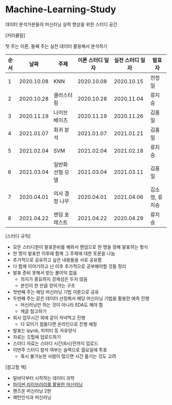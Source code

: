 # Machine-Learning-Study
데이터 분석가분들의 머신러닝 실력 향상을 위한 스터디 공간

[커리큘럼]

첫 주는 이론, 둘째 주는 실전 데이터 활용해서 분석하기

| 순서 | 날짜                    | 주제                                    | 이론 스터디 일자 | 실전 스터디 일자 | 발표자 |
| :--- | --------------------- | ---------------------------------------- | --------------------- | --------------------- | --------------- |
| 1 | 2020.10.08 | KNN | 2020.10.08 | 2020.10.15 | 전정일 |
| 2 | 2020.10.28 | 클러스터링 | 2020.10.28 | 2020.11.04 | 류지승 |
| 3 | 2020.11.19 | 나이브 베이즈 | 2020.11.19 | 2020.11.26 | 김홍일 |
| 4 | 2021.01.07 | 회귀 분석 | 2021.01.07 | 2021.01.21 | 김홍일 |
| 5 | 2021.02.04 | SVM | 2021.02.04 | 2021.02.18 | 류지승 |
| 6 | 2021.03.04 | 일반화 선형 모델 | 2021.03.04 | 2021.03.11 | 김홍일 |
| 7 | 2020.04.01 | 의사 결정 나무 | 2020.04.01 | 2021.04.06 | 김소영, 류지승 |
| 8 | 2021.04.22 | 랜덤 포레스트 | 2021.04.22 | 2020.04.29 | 류지승 |

[스터디 규칙]

- 모든 스터디원이 발표준비를 해와서 랜덤으로 한 명을 정해 발표하는 형식
- 한 명이 발표한 이후에 함께 그 주제에 대한 토론을 나눔
- 추가적으로 공유하고 싶은 내용들을 서로 공유함
- 다 함께 이야기하고 난 이후 추가적으로 공부해야할 것들 정리
- 발표 준비 못해서 받는 불이익 없음
    - 의지가 중요하지 강제성은 두지 않음
    - 본인이 한 만큼 얻어가는 구조
- 첫번째 주는 해당 머신러닝 기법 이론으로 공유
- 두번째 주는 같은 데이터 선정해서 해당 머신러닝 기법을 활용한 예측 진행
    - 머신러닝만 하는 것이 아니라 EDA도 해야 함
    - 캐글 참고하기
- 회사 업무시간 외에 같이 저녁먹고 진행
    - 다 모이기 힘들다면 온라인으로 진행 예정
- 발표는 ipynb, 피피티 등 자유양식
- 자료는 깃헙에 업로드하기
- 스터디 자료는 스터디 시간(6시)전까지 업로드
- 이번주 스터디 참석 여부는 슬랙으로 월요일에 투표
    - 혹시 불가능한 사람이 많으면 시간 옮기는 것도 고려

[참고할 책]

- 밑바닥부터 시작하는 데이터 과학
- [파이썬 라이브러리를 활용한 머신러닝](https://github.com/rickiepark/introduction_to_ml_with_python)
- 핸즈온 머신러닝 2판
- 패턴인식과 머신러닝
